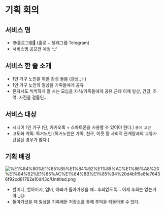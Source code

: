 # 기획 회의

## 서비스 명

- 😎홀로그램🙌 (홀로 + 텔레그램 Telegram)
- 서비스명 공모전 예정 ^_^

## 서비스 한 줄 소개

- 1인 가구 노인을 위한 감성 돌봄 (갬성,,✨)
- 1인 가구 노인의 일상을 가족들에게 공유
- 혼자서도 씩씩하게 잘 사는 모습을 자식/가족들에게 공유 근데 이제 일상, 건강, 추억, 사진을 곁들인...

## 서비스 대상

- 시니어 1인 가구 (단, 카카오톡 + 스마트폰을 사용할 수 있어야 한다.) `용어 고민`
- 고도화 계획: 독거노인 (독거노인은 가족, 친구, 이웃 등 사회적 관계망과의 교류가 단절된 경우가 많다.)

## 기획 배경

![%E1%84%80%E1%85%B5%E1%84%92%E1%85%AC%E1%86%A8%20%E1%84%92%E1%85%AC%E1%84%8B%E1%85%B4%20d4b1f5e8fe76436f92cd81762e10d43c/Untitled.png](%E1%84%80%E1%85%B5%E1%84%92%E1%85%AC%E1%86%A8%20%E1%84%92%E1%85%AC%E1%84%8B%E1%85%B4%20d4b1f5e8fe76436f92cd81762e10d43c/Untitled.png)

- 할머니, 할아버지, 엄마, 아빠가 돌아가셨을 때.. 후회없도록...
이제 후회는 없는거야,,,😥
- 돌아가셨을 때 일상을 기록해둔 저장소를 통해 추억을 되돌아볼 수 있다.
